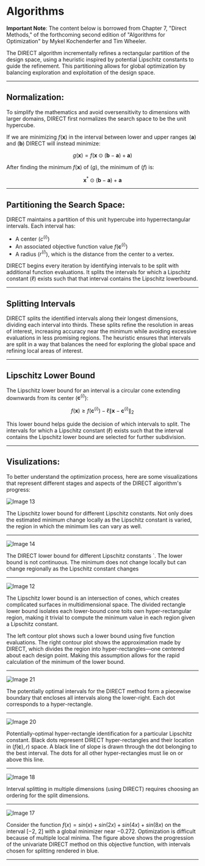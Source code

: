 # Algorithms  
**Important Note**: The content below is borrowed from Chapter 7, "Direct Methods," of the forthcoming second edition of "Algorithms for Optimization" by Mykel Kochenderfer and Tim Wheeler.

The DIRECT algorithm incrementally refines a rectangular partition of the design space, using a heuristic inspired by potential Lipschitz constants to guide the refinement. This partitioning allows for global optimization by balancing exploration and exploitation of the design space. 

---

## Normalization:

To simplify the mathematics and avoid oversensitivity to dimensions with larger domains, DIRECT first normalizes the search space to be the unit hypercube.

If we are minimizing $f(\mathbf{x})$ in the interval between lower and upper ranges ($\mathbf{a}$) and ($\mathbf{b}$) DIRECT will instead minimize:

```math
g(\mathbf{x}) = f(\mathbf{x} \odot (\mathbf{b} - \mathbf{a}) + \mathbf{a})
```

After finding the minimum $f(\mathbf{x})$ of ($g$), the minimum of ($f$) is:

```math
\mathbf{x}^* \odot (\mathbf{b} - \mathbf{a}) + \mathbf{a}
```

---

## Partitioning the Search Space:
DIRECT maintains a partition of this unit hypercube into hyperrectangular intervals. Each interval has:

- A center ($c^{(i)}$)
- An associated objective function value $f(\mathbf{c}^{(i)})$
- A radius ($r^{(i)}$), which is the distance from the center to a vertex.

DIRECT begins every iteration by identifying intervals to be split with additional function evaluations. It splits the intervals for which a Lipschitz constant ($\ell$) exists such that that interval contains the Lipschitz lowerbound.

---

## Splitting Intervals

DIRECT splits the identified intervals along their longest dimensions, dividing each interval into thirds. These splits refine the resolution in areas of interest, increasing accuracy near the minimum while avoiding excessive evaluations in less promising regions. The heuristic ensures that intervals are split in a way that balances the need for exploring the global space and refining local areas of interest.

---

## Lipschitz Lower Bound

The Lipschitz lower bound for an interval is a circular cone extending downwards from its center ($\mathbf{c}^{(i)}$):

```math
f(\mathbf{x}) \geq f(\mathbf{c}^{(i)}) - \ell \|\mathbf{x} - \mathbf{c}^{(i)}\|_2
```

This lower bound helps guide the decision of which intervals to split. The intervals for which a Lipschitz constant ($\ell$) exists such that the interval contains the Lipschitz lower bound are selected for further subdivision.

---

## Visulizations:
To better understand the optimization process, here are some visualizations that represent different stages and aspects of the DIRECT algorithm's progress:

![Image 13](assets/page_13.svg)

The Lipschitz lower bound for different Lipschitz constants. Not only does the estimated minimum change locally as the Lipschitz constant is varied, the region in which the minimum lies can vary as well.


---

![Image 14](assets/page_14.svg)

The DIRECT lower bound for different Lipschitz constants `. The lower bound is not continuous. The minimum does not change locally but can change regionally as the Lipschitz constant changes

---

![Image 12](assets/page_12.svg)

The Lipschitz lower bound is an intersection of cones, which creates complicated surfaces in multidimensional space. The divided rectangle lower bound isolates each lower-bound cone toits own hyper-rectangular region, making it trivial to compute the minimum value in each region given a Lipschitz constant.


The left contour plot shows such a lower bound using five function evaluations. The right contour plot shows the approximation made by DIRECT, which divides the region into hyper-rectangles—one centered
about each design point. Making this assumption allows for the rapid calculation of the minimum of the lower bound.

---


![Image 21](assets/page_21.svg)

The potentially optimal intervals for the DIRECT method form a piecewise boundary that encloses all intervals along the lower-right. Each dot corresponds to a hyper-rectangle.


---

![Image 20](assets/page_20.svg)

Potentially-optimal hyper-rectangle identification for a particular Lipschitz constant. Black dots represent DIRECT hyper-rectangles and their location in $(f(\mathbf{c}), r)$ space. A black line of slope is drawn through the dot belonging to the best interval. The dots for all other hyper-rectangles
must lie on or above this line.

---

![Image 18](assets/page_18.svg)

Interval splitting in multiple dimensions (using DIRECT) requires choosing an ordering for the split dimensions.

---


![Image 17](assets/page_17.svg)

Consider the function $f(x) = sin(x) + sin(2x) + sin(4x) + sin(8x)$ on the interval [−2, 2] with a global minimizer near −0.272. Optimization is difficult because of multiple local minima. The figure above shows the progression of the univariate DIRECT method on this objective function, with intervals chosen for splitting rendered in blue.

---
